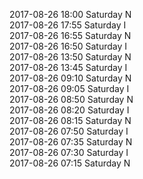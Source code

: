 2017-08-26 18:00 Saturday  N  
2017-08-26 17:55 Saturday  I  
2017-08-26 16:55 Saturday  N  
2017-08-26 16:50 Saturday  I  
2017-08-26 13:50 Saturday  N  
2017-08-26 13:45 Saturday  I  
2017-08-26 09:10 Saturday  N  
2017-08-26 09:05 Saturday  I  
2017-08-26 08:50 Saturday  N  
2017-08-26 08:20 Saturday  I  
2017-08-26 08:15 Saturday  N  
2017-08-26 07:50 Saturday  I  
2017-08-26 07:35 Saturday  N  
2017-08-26 07:30 Saturday  I  
2017-08-26 07:15 Saturday  N  
